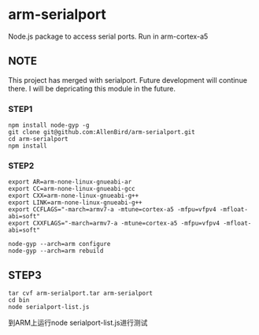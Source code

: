 # arm-serialport
Node.js package to access serial ports. Run in arm-cortex-a5
## NOTE
This project has merged with serialport. Future development will continue there. I will be depricating this module in the future.
### STEP1
```
npm install node-gyp -g
git clone git@github.com:AllenBird/arm-serialport.git
cd arm-serialport
npm install
```

### STEP2
```
export AR=arm-none-linux-gnueabi-ar
export CC=arm-none-linux-gnueabi-gcc
export CXX=arm-none-linux-gnueabi-g++
export LINK=arm-none-linux-gnueabi-g++
export CCFLAGS="-march=armv7-a -mtune=cortex-a5 -mfpu=vfpv4 -mfloat-abi=soft"
export CXXFLAGS="-march=armv7-a -mtune=cortex-a5 -mfpu=vfpv4 -mfloat-abi=soft"

node-gyp --arch=arm configure
node-gyp --arch=arm rebuild
```

## STEP3
```
tar cvf arm-serialport.tar arm-serialport
cd bin
node serialport-list.js
```
到ARM上运行node serialport-list.js进行测试
